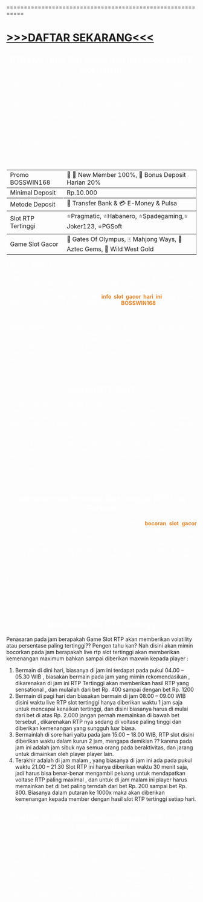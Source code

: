 \===========================================================

**[\>>>DAFTAR SEKARANG<<<](https://rebrand.ly/alternatifBosswin)**
=================================================================
<section>
                <center><h2 style="color:#fff;">RTP Live | Info Slot Gacor Hari Ini | Bocoran RTP Slot Hari Ini</h2></center>

<p style="color:#fff;text-align:justify">Selamat datang di halaman **[\>>>BOSSWIN168<<<](https://boswin168login.web.fc2.com/)** live</strong></a> dan info slot gacor serta bocoran slot dari situs BOSSWIN168, Berdasarkan RTP Live, Anda bisa mendapatkan informasi tentang slot yang  saat ini Gacor. Banyak kebocoran slot juga terungkap pada persentase yang terbukti akurat. Slot live RTP saat ini sangat diminati oleh para pemain slot, dan selain manfaatnya yang besar, para pemain slot juga dapat menikmati berbagai jenis permainan. Ratusan  slot sekarang dapat menjatuhkan uang tunai secara acak, dan Anda tidak dapat menebak di  slot mana jackpot akan muncul. Oleh karena itu, Anda dapat menggunakan informasi slot Gacor ini untuk menghindari kerugian yang besar.</p><br>

<table style="border-color: #ffffff; margin-left: auto; margin-right: auto;" border="1">
<tbody>
<tr>
<td>Promo BOSSWIN168</td>
<td>🎁 💸 New Member 100%, 🎁 Bonus Deposit Harian 20%</td>
</tr>
<tr>
<td>Minimal Deposit</td>
<td>Rp.10.000</td>
</tr>
<tr>
</tr><tr>
<td>Metode Deposit</td>
<td>🏧 Transfer Bank &amp; 💳 E-Money &amp; Pulsa</td>
</tr>
<tr>
<td>Slot RTP Tertinggi</td>
<td>⭐Pragmatic, ⭐Habanero, ⭐Spadegaming,⭐ Joker123, ⭐PGSoft</td>
</tr>
<tr>
<td>Game Slot Gacor</td>
<td>🔱 Gates Of Olympus, 🀄️ Mahjong Ways, 💎 Aztec Gems, 🔫 Wild West Gold</td>
</tr>
</tbody>
</table>

<p style="color:#fff;text-align:justify">Faktanya adalah bahwa permainan slot  juga tergantung pada hoki. Banyak anggota mungkin mendapatkan uang tunai terlebih dahulu, karena ribuan anggota bermain setiap hari. Tetapi jangan terlalu putus asa, karena Anda dapat menggunakan RTP langsung untuk meminimalkan kerugian dan bahkan memenangkan jackpot terbesar di  platform slot. Bocoran slot gacor selalu terupdate setiap harinya dan <a style="text-decoration:none;color:#e68326" href="https://boswin168login.web.fc2.com/"><strong>info slot gacor hari ini</strong></a> juga berlaku untuk semua game slot yang terdapat di situs <a style="text-decoration:none;color:#e68326" href="https://boswin168login.web.fc2.com/"><strong>BOSSWIN168</strong></a>.</p><br>

<p style="color:#fff;text-align:justify">Ingatlah bahwa RTP Live yang kami sajikan bukan hanya tipuan. Banyak orang mencoba mengikuti situs informasi slot tepercaya ini dan menghasilkan banyak uang. Namun, Anda tidak perlu menggunakan RTP Live terlebih dahulu sebelum bermain di situs BOSSWIN168. Ini semua adalah layanan tambahan untuk memuaskan semua pemain slot di Indonesia
.</p><br>

<center><h2 style="color:#fff;">Apa itu RTP Slot? </h2></center>
<p style="color:#fff;text-align:justify">RTP Slot juga dikenal sebagai pengembalian ke pemain. Artinya RTP Slot adalah nilai persentase pengembalian semua uang yang dipertaruhkan pemain dari waktu ke waktu. Dengan kata lain, RTP disebut juga sebagai salah satu fitur slot yang mengembalikan uang kepada pemain saat pemain kalah. Persentase digunakan untuk menghitung RTP di permainan slot, Misalnya, jika slot memiliki RTP 97%, ini berarti bahwa untuk setiap 100.000 uang yang hilang dalam slot, slot dapat mengembalikan 97.000 pemain. Jika Anda mengetahui RTP dari game slot, Anda dapat memutuskan game slot mana yang akan dimainkan tanpa mengalami kerugian yang signifikan. Nah, berikut ini kami berikan informasi terupdate terbaru tentang game slot RTP terbaik saat ini dengan halaman penyedia.
</p><br>


<center><h2 style="color:#fff;">Rekomendasi Provider Slot Dengan RTP Live Terbaik </h2></center>

<p style="color:#fff;text-align:justify">Sebagai situs slot online terpercaya yang memiliki <a style="text-decoration:none;color:#e68326" href="https://boswin168login.web.fc2.com/"><strong>bocoran slot gacor</strong></a> terakurat, kami telah menganalisis dan membuat kemenangan pemain slot menjadi nyata, dan terus berupaya untuk situs THESLOT777 ini menjadi tempat taruhan slot yang gampang menang. dengan menjadi agen slot gacor, kami juga memiliki banyak jenis game slot yang bisa dimainkan dengan hanya menggunakan 1 user ID saja. Berikut di bawah ini adalah beberapa provider dengan RTP slot yang akurat :</p><br>

<li style="color:#fff;text-align:justify">Slot Online Pragmatic</li>
<li style="color:#fff;text-align:justify">Slot Online Joker123</li>
<li style="color:#fff;text-align:justify">Slot Online PG Soft</li>
<li style="color:#fff;text-align:justify">Slot Online Habanero</li>
<li style="color:#fff;text-align:justify">Slot Online Microgaming</li>

<center><h2 style="color:#fff;">Jam Game Slot RTP Tertinggi </h2></center>

<p>Penasaran pada jam berapakah Game Slot RTP akan memberikan volatility atau persentase paling tertinggi?? Pengen tahu kan? Nah disini akan mimin bocorkan pada jam berapakah live rtp slot tertinggi akan memberikan kemenangan maximum bahkan sampai diberikan maxwin kepada player :</p>
<ol>
<li>Bermain di dini hari, biasanya di jam ini terdapat pada pukul 04.00 – 05.30 WIB , biasakan bermain pada jam yang mimin rekomendasikan , dikarenakan di jam ini RTP Tertinggi akan memberikan hasil RTP yang sensational , dan mulailah dari bet Rp. 400 sampai dengan bet Rp. 1200</li>

<li>Bermain di pagi hari dan biasakan bermain di jam 08.00 – 09.00 WIB disini waktu live RTP slot tertinggi hanya diberikan waktu 1 jam saja untuk mencapai kenaikan tertinggi, dan disini biasanya harus di mulai dari bet di atas Rp. 2.000 jangan pernah memainkan di bawah bet tersebut , dikarenakan RTP nya sedang di voltase paling tinggi dan diberikan kemenangan yang sungguh luar biasa.</li>

<li>Bermainlah di sore hari yaitu pada jam 15.00 – 18.00 WIB, RTP slot disini diberikan waktu dalam kurun 2 jam, mengapa demikian ?? karena pada jam ini adalah jam sibuk nya semua orang pada beraktivitas, dan jarang untuk dimainkan oleh player player lain.</li>

<li>Terakhir adalah di jam malam , yang biasanya di jam ini ada pada pukul waktu 21.00 – 21.30 Slot RTP ini hanya diberikan waktu 30 menit saja, jadi harus bisa benar-benar mengambil peluang untuk mendapatkan voltase RTP paling maximal , dan untuk di jam malam ini player harus memainkan bet di bet paling terndah dari bet Rp. 200 sampai bet Rp. 800. Biasanya dalam putaran ke 1000x maka akan diberikan kemenangan kepada member dengan hasil slot RTP tertinggi setiap hari.</li>
</ol>

<center><h2 style="color:#fff;">Daftar Di Situs Slot Online Dengan RTP Live - BOSSWIN168</h2></center>

<p style="color:#fff;text-align:justify">Dengan memasukki halaman RTP live slot ini, Anda telah berada di situs slot yang tepat dan pastinya aman untuk mencoba bermain slot online. Kami percaya bahwa pemain slot di Indonesia merupakan pemain yang pintar dalam memilih situs, dan BOSSWIN168 adalah pilihan yang cocok untuk Anda yang mampu membayar semua kemenangan dengan waktu 2 menit saja. Buktikan sendiri untuk bermain disini, dapatkan RTP live slot yang akurat kemudian deposit untuk membawa kemenanganmu hari ini. Tidak lupa juga, untuk bermain disini cukup dengan modal 10ribu saja lho! tentukan langkahmu sekarang juga bersama BOSSWIN168 </p>


</section>
